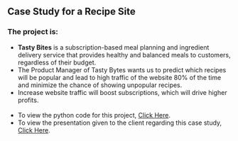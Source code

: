 ## Case Study for a Recipe Site

### The project is:
- __Tasty Bites__ is a subscription-based meal planning and ingredient delivery service that provides healthy and balanced meals to customers, regardless of their budget.
- The Product Manager of Tasty Bytes wants us to predict which recipes will be popular and lead to high traffic of the website 80% of the time and minimize the chance of showing unpopular recipes.
- Increase website traffic will boost subscriptions, which will drive higher profits.
<br><br>
- To view the python code for this project, [Click Here](https://github.com/Fawzy-Almatary/Portfolio-Projects/blob/main/Recipe-Site-Traffic-Project/Noteook__recipe_site_traffic.ipynb).
- To view the presentation given to the client regarding this case study, [Click Here](https://github.com/Fawzy-Almatary/Portfolio-Projects/blob/main/Recipe-Site-Traffic-Project/Presentation__recipe_site_traffic.pdf).
